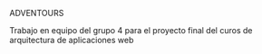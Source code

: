ADVENTOURS

Trabajo en equipo del grupo 4 para el proyecto final del curos de arquitectura de aplicaciones web
